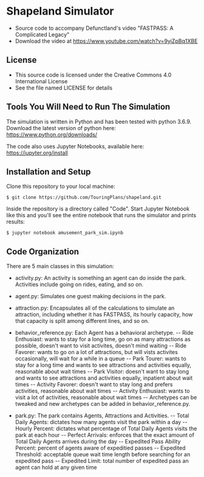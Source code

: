 # Shapeland Simulator
- Source code to accompany Defunctland's video "FASTPASS: A Complicated Legacy"
- Download the video at https://www.youtube.com/watch?v=9yjZpBq1XBE

## License

- This source code is licensed under the Creative Commons 4.0 International License
- See the file named LICENSE for details

## Tools You Will Need to Run The Simulation

The simulation is written in Python and has been tested with python 3.6.9.  Download the latest version
of python here: https://www.python.org/downloads/

The code also uses Jupyter Notebooks, available here: https://jupyter.org/install

## Installation and Setup

Clone this repository to your local machine:

```
$ git clone https://github.com/TouringPlans/shapeland.git
```

Inside the repository is a directory called "Code".  Start Jupyter Notebook like this and you'll see the
entire notebook that runs the simulator and prints results:

```
$ jupyter notebook amusement_park_sim.ipynb
```

## Code Organization

There are 5 main classes in this simulation:

- activity.py: An activity is something an agent can do inside the park.  Activities include going on rides, eating, and so on.

- agent.py: Simulates one guest making decisions in the park.
- attraction.py: Encapsulates all of the calculations to simulate an attraction, including whether it has FASTPASS, its hourly capacity, how that capacity is split among different lines, and so on.
- behavior_reference.py: Each Agent has a behavioral archetype.
-- Ride Enthusiast: wants to stay for a long time, go on as many attractions as possible, doesn't want to visit activites, doesn't mind waiting
-- Ride Favorer: wants to go on a lot of attractions, but will vists activites occasionally, will wait for a while in a queue
-- Park Tourer: wants to stay for a long time and wants to see attractions and activities equally, reasonable about wait times
-- Park Visitor: doesn't want to stay long and wants to see attractions and activities equally, inpatient about wait times
-- Activity Favorer: doesn't want to stay long and prefers activities, reasonable about wait times
-- Activity Enthusiast: wants to visit a lot of activities, reasonable about wait times
-- Archetypes can be tweaked and new archetypes can be added in behavior_reference.py.
- park.py: The park contains Agents, Attractions and Activities.
-- Total Daily Agents: dictates how many agents visit the park within a day
-- Hourly Percent: dictates what percentage of Total Daily Agents visits the park at each hour
-- Perfect Arrivals: enforces that the exact amount of Total Daily Agents arrives during the day
-- Expedited Pass Ability Percent: percent of agents aware of expeditied passes
-- Expedited Threshold: acceptable queue wait time length before searching for an expedited pass
-- Expedited Limit: total number of expedited pass an agent can hold at any given time

